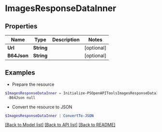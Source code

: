 # ImagesResponseDataInner
## Properties

Name | Type | Description | Notes
------------ | ------------- | ------------- | -------------
**Url** | **String** |  | [optional] 
**B64Json** | **String** |  | [optional] 

## Examples

- Prepare the resource
```powershell
$ImagesResponseDataInner = Initialize-PSOpenAPIToolsImagesResponseDataInner  -Url null `
 -B64Json null
```

- Convert the resource to JSON
```powershell
$ImagesResponseDataInner | ConvertTo-JSON
```

[[Back to Model list]](../README.md#documentation-for-models) [[Back to API list]](../README.md#documentation-for-api-endpoints) [[Back to README]](../README.md)

